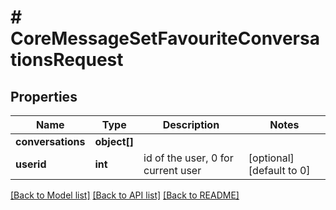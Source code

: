 # # CoreMessageSetFavouriteConversationsRequest

## Properties

Name | Type | Description | Notes
------------ | ------------- | ------------- | -------------
**conversations** | **object[]** |  |
**userid** | **int** | id of the user, 0 for current user | [optional] [default to 0]

[[Back to Model list]](../../README.md#models) [[Back to API list]](../../README.md#endpoints) [[Back to README]](../../README.md)
